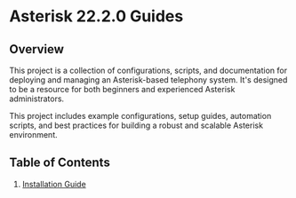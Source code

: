 # Asterisk 22.2.0 Guides

## Overview

This project is a collection of configurations, scripts, and documentation for deploying and managing an Asterisk-based telephony system. It's designed to be a resource for both beginners and experienced Asterisk administrators.

This project includes example configurations, setup guides, automation scripts, and best practices for building a robust and scalable Asterisk environment.

## Table of Contents

1.  [Installation Guide](Installations.md)
